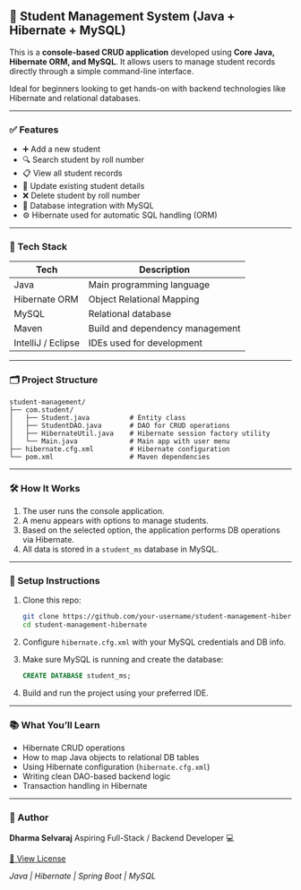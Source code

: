 ## 📘 Student Management System (Java + Hibernate + MySQL)

This is a **console-based CRUD application** developed using **Core Java, Hibernate ORM, and MySQL**. It allows users to manage student records directly through a simple command-line interface.

Ideal for beginners looking to get hands-on with backend technologies like Hibernate and relational databases.

---

### ✅ Features

* ➕ Add a new student
* 🔍 Search student by roll number
* 📋 View all student records
* 📝 Update existing student details
* ❌ Delete student by roll number
* 🔗 Database integration with MySQL
* ⚙️ Hibernate used for automatic SQL handling (ORM)

---

### 🧰 Tech Stack

| Tech               | Description                     |
| ------------------ | ------------------------------- |
| Java               | Main programming language       |
| Hibernate ORM      | Object Relational Mapping       |
| MySQL              | Relational database             |
| Maven              | Build and dependency management |
| IntelliJ / Eclipse | IDEs used for development       |

---

### 🗂 Project Structure

```
student-management/
├── com.student/
│   ├── Student.java          # Entity class
│   ├── StudentDAO.java       # DAO for CRUD operations
│   ├── HibernateUtil.java    # Hibernate session factory utility
│   └── Main.java             # Main app with user menu
├── hibernate.cfg.xml         # Hibernate configuration
└── pom.xml                   # Maven dependencies
```

---

### 🛠 How It Works

1. The user runs the console application.
2. A menu appears with options to manage students.
3. Based on the selected option, the application performs DB operations via Hibernate.
4. All data is stored in a `student_ms` database in MySQL.

---

### 🔧 Setup Instructions

1. Clone this repo:

   ```bash
   git clone https://github.com/your-username/student-management-hibernate.git
   cd student-management-hibernate
   ```

2. Configure `hibernate.cfg.xml` with your MySQL credentials and DB info.

3. Make sure MySQL is running and create the database:

   ```sql
   CREATE DATABASE student_ms;
   ```

4. Build and run the project using your preferred IDE.

---

### 📚 What You’ll Learn

* Hibernate CRUD operations
* How to map Java objects to relational DB tables
* Using Hibernate configuration (`hibernate.cfg.xml`)
* Writing clean DAO-based backend logic
* Transaction handling in Hibernate

---

### 🤛️ Author

**Dharma Selvaraj**
Aspiring Full-Stack / Backend Developer 💻


[📄 View License](LICENSE)

*Java | Hibernate | Spring Boot | MySQL*
